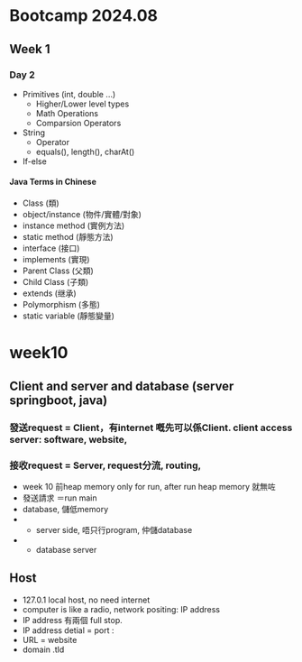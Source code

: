 # Bootcamp 2024.08

## Week 1
### Day 2

- Primitives (int, double ...)
  - Higher/Lower level types
  - Math Operations
  - Comparsion Operators
- String
  - Operator
  - equals(), length(), charAt()
- If-else

#### Java Terms in Chinese
- Class (類)
- object/instance (物件/實體/對象)
- instance method (實例方法)
- static method (靜態方法)
- interface (接口)
- implements (實現)
- Parent Class (父類)
- Child Class (子類)
- extends (继承)
- Polymorphism (多態)
- static variable (靜態變量)

# week10
## Client and server and database (server springboot, java)

### 發送request = Client，有internet 嘅先可以係Client. client access server: software, website,  
### 接收request = Server, request分流, routing, 

  - week 10 前heap memory only for run, after run heap memory 就無咗
  - 發送請求 ＝run main
  -  database, 儲低memory
- - server side, 唔只行program, 仲儲database
- - database server 

 ## Host
 - 127.0.1 local host, no need internet 
 - computer is like a radio, network positing: IP address
 - IP address 有兩個 full stop.
 - IP address detial = port : 
 - URL = website
 - domain .tld 
  



